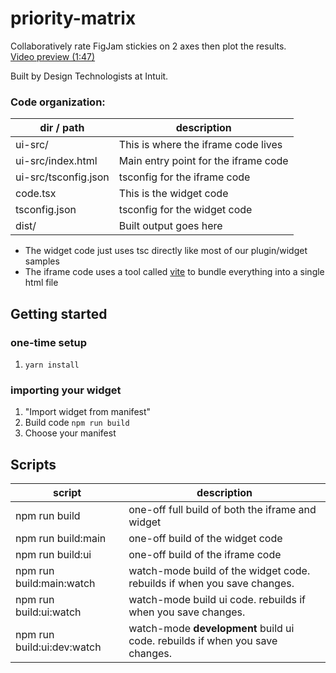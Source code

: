 # priority-matrix

Collaboratively rate FigJam stickies on 2 axes then plot the results.  
[Video preview (1:47)](https://github.com/brettlyne/priority-matrix/raw/main/Priority_Matrix_demo_10-21-2021.mp4)

<!-- [Priority Matrix in Figma widget gallery](https://www.figma.com/community/widget/1024916888280193111) -->

Built by Design Technologists at Intuit.

### Code organization:

| dir / path           | description                          |
| -------------------- | ------------------------------------ |
| ui-src/              | This is where the iframe code lives  |
| ui-src/index.html    | Main entry point for the iframe code |
| ui-src/tsconfig.json | tsconfig for the iframe code         |
| code.tsx             | This is the widget code              |
| tsconfig.json        | tsconfig for the widget code         |
| dist/                | Built output goes here               |

- The widget code just uses tsc directly like most of our plugin/widget samples
- The iframe code uses a tool called [vite](https://vitejs.dev/) to bundle everything into a single html file

## Getting started

### one-time setup
1. `yarn install`

### importing your widget
1. "Import widget from manifest"
2. Build code `npm run build`
3. Choose your manifest


## Scripts

| script                     | description                                                                  |
| -------------------------- | ---------------------------------------------------------------------------- |
| npm run build              | one-off full build of both the iframe and widget                             |
| npm run build:main         | one-off build of the widget code                                             |
| npm run build:ui           | one-off build of the iframe code                                             |
| npm run build:main:watch   | watch-mode build of the widget code. rebuilds if when you save changes.      |
| npm run build:ui:watch     | watch-mode build ui code. rebuilds if when you save changes.                 |
| npm run build:ui:dev:watch | watch-mode **development** build ui code. rebuilds if when you save changes. |
